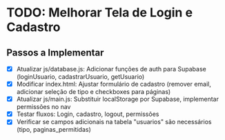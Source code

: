 # TODO: Melhorar Tela de Login e Cadastro

## Passos a Implementar

- [x] Atualizar js/database.js: Adicionar funções de auth para Supabase (loginUsuario, cadastrarUsuario, getUsuario)
- [x] Modificar index.html: Ajustar formulário de cadastro (remover email, adicionar seleção de tipo e checkboxes para páginas)
- [x] Atualizar js/main.js: Substituir localStorage por Supabase, implementar permissões no nav
- [x] Testar fluxos: Login, cadastro, logout, permissões
- [x] Verificar se campos adicionais na tabela "usuarios" são necessários (tipo, paginas_permitidas)
